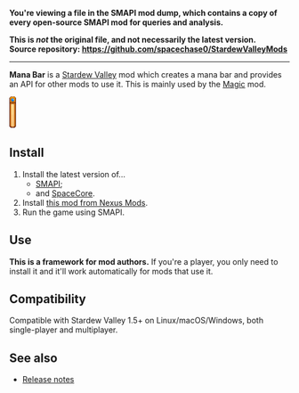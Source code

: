 **You're viewing a file in the SMAPI mod dump, which contains a copy of every open-source SMAPI mod
for queries and analysis.**

**This is _not_ the original file, and not necessarily the latest version.**  
**Source repository: https://github.com/spacechase0/StardewValleyMods**

----

**Mana Bar** is a [Stardew Valley](http://stardewvalley.net/) mod which creates a mana bar and
provides an API for other mods to use it. This is mainly used by the
[Magic](https://www.nexusmods.com/stardewvalley/mods/2007) mod.

![](screenshot.png)

## Install
1. Install the latest version of...
   * [SMAPI](https://smapi.io);
   * and [SpaceCore](https://www.nexusmods.com/stardewvalley/mods/1348).
2. Install [this mod from Nexus Mods](http://www.nexusmods.com/stardewvalley/mods/7831).
3. Run the game using SMAPI.

## Use
**This is a framework for mod authors.** If you're a player, you only need to install it and it'll
work automatically for mods that use it.

## Compatibility
Compatible with Stardew Valley 1.5+ on Linux/macOS/Windows, both single-player and multiplayer.

## See also
* [Release notes](release-notes.md)
